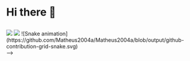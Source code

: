 # Hi there 👋

  ##
 
<div> 
  <a href="https://www.instagram.com/ry4n_sos/" target="_blank"><img src="https://img.shields.io/badge/-Instagram-%23E4405F?style=for-the-badge&logo=instagram&logoColor=white" target="_blank"></a>
 <a href="https://discord.gg/fZ7pc7ptHC" target="_blank"><img src="https://img.shields.io/badge/Discord-7289DA?style=for-the-badge&logo=discord&logoColor=white" target="_blank"></a> 
  ![Snake animation](https://github.com/Matheus2004a/Matheus2004a/blob/output/github-contribution-grid-snake.svg)
 
</div>
-->
